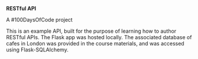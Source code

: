 **RESTful API**

A #100DaysOfCode project

This is an example API, built for the purpose of learning how to author RESTful APIs. The Flask app was hosted locally. 
The associated database of cafes in London was provided in the course materials, and was accessed using 
Flask-SQLAlchemy. 